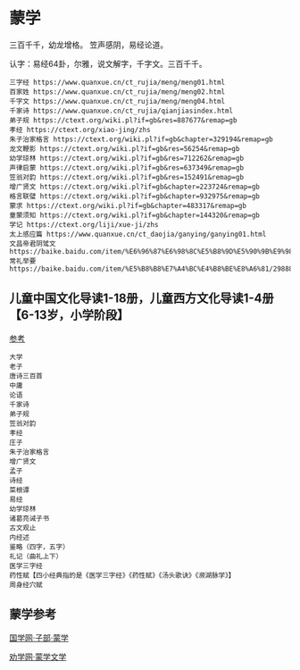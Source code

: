 # 蒙学

三百千千，幼龙增格。
笠声感阴，易经论道。

认字：易经64卦，尔雅，说文解字，千字文。三百千千。

```text
三字经 https://www.quanxue.cn/ct_rujia/meng/meng01.html
百家姓 https://www.quanxue.cn/ct_rujia/meng/meng02.html
千字文 https://www.quanxue.cn/ct_rujia/meng/meng04.html
千家诗 https://www.quanxue.cn/ct_rujia/qianjiasindex.html
弟子规 https://ctext.org/wiki.pl?if=gb&res=887677&remap=gb
孝经 https://ctext.org/xiao-jing/zhs
朱子治家格言 https://ctext.org/wiki.pl?if=gb&chapter=329194&remap=gb
龙文鞭影 https://ctext.org/wiki.pl?if=gb&res=56254&remap=gb
幼学琼林 https://ctext.org/wiki.pl?if=gb&res=712262&remap=gb
声律启蒙 https://ctext.org/wiki.pl?if=gb&res=637349&remap=gb
笠翁对韵 https://ctext.org/wiki.pl?if=gb&res=152491&remap=gb
增广贤文 https://ctext.org/wiki.pl?if=gb&chapter=223724&remap=gb
格言联璧 https://ctext.org/wiki.pl?if=gb&chapter=932975&remap=gb  
蒙求 https://ctext.org/wiki.pl?if=gb&chapter=483317&remap=gb
童蒙须知 https://ctext.org/wiki.pl?if=gb&chapter=144320&remap=gb
学记 https://ctext.org/liji/xue-ji/zhs
太上感应篇 https://www.quanxue.cn/ct_daojia/ganying/ganying01.html
文昌帝君阴骘文 https://baike.baidu.com/item/%E6%96%87%E6%98%8C%E5%B8%9D%E5%90%9B%E9%98%B4%E9%AA%98%E6%96%87/10381009
常礼举要 https://baike.baidu.com/item/%E5%B8%B8%E7%A4%BC%E4%B8%BE%E8%A6%81/2988892
```

## 儿童中国文化导读1-18册，儿童西方文化导读1-4册【6-13岁，小学阶段】

[参考](https://book.douban.com/series/47890)

```text
大学
老子
唐诗三百首
中庸
论语
千家诗
弟子规
笠翁对韵
孝经
庄子
朱子治家格言
增广贤文
孟子
诗经
菜根谭
易经
幼学琼林
诸葛亮诫子书
古文观止
内经述
鉴略（四字，五字）
礼记（曲礼上下）
医学三字经
药性赋【四小经典指的是《医学三字经》《药性赋》《汤头歌诀》《濒湖脉学》】
周身经穴赋
```


## 蒙学参考

[国学网·子部·蒙学](http://www.guoxue.com/cp/gxbd_ml03_03.htm#04)

[劝学网·蒙学文学](https://www.quanxue.cn/ct_rujia/mengindex.html)